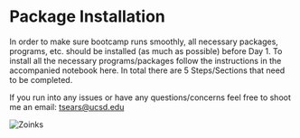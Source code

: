 # Package Installation

In order to make sure bootcamp runs smoothly, all necessary packages, programs, etc. should be installed (as much as possible) before Day 1. To install all the necessary programs/packages follow the instructions in the accompanied notebook here. In total there are 5 Steps/Sections that need to be completed.

If you run into any issues or have any questions/concerns feel free to shoot me an email: tsears@ucsd.edu

![Zoinks](https://imgs.xkcd.com/comics/python_environment.png)